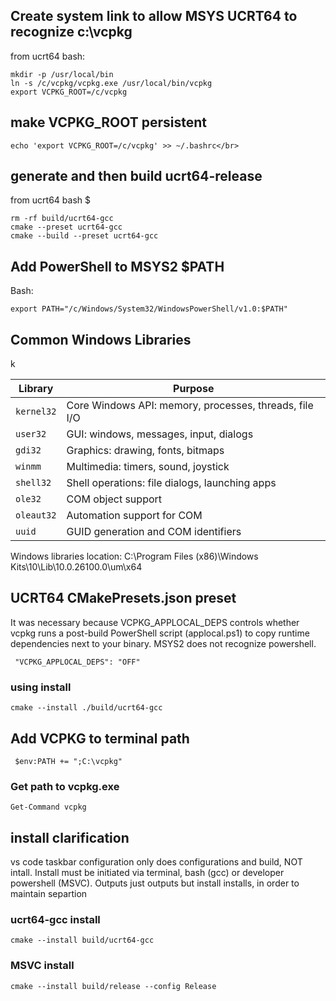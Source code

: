 ## Create system link to allow MSYS UCRT64 to recognize c:\vcpkg 
from ucrt64 bash:

```
mkdir -p /usr/local/bin
ln -s /c/vcpkg/vcpkg.exe /usr/local/bin/vcpkg
export VCPKG_ROOT=/c/vcpkg  
```

## make VCPKG_ROOT persistent
```
echo 'export VCPKG_ROOT=/c/vcpkg' >> ~/.bashrc</br>
```

## generate and then build ucrt64-release
from ucrt64 bash $

```  
rm -rf build/ucrt64-gcc
cmake --preset ucrt64-gcc
cmake --build --preset ucrt64-gcc
```

## Add PowerShell to MSYS2 $PATH  
Bash:
```
export PATH="/c/Windows/System32/WindowsPowerShell/v1.0:$PATH"
```
## Common Windows Libraries
<table>
  <thead>k
    <tr>
      <th>Library</th>
      <th>Purpose</th>
    </tr>
  </thead>
  <tbody>
    <tr>
      <td><code>kernel32</code></td>
      <td>Core Windows API: memory, processes, threads, file I/O</td>
    </tr>
    <tr>
      <td><code>user32</code></td>
      <td>GUI: windows, messages, input, dialogs</td>
    </tr>
    <tr>
      <td><code>gdi32</code></td>
      <td>Graphics: drawing, fonts, bitmaps</td>
    </tr>
    <tr>
      <td><code>winmm</code></td>
      <td>Multimedia: timers, sound, joystick</td>
    </tr>
    <tr>
      <td><code>shell32</code></td>
      <td>Shell operations: file dialogs, launching apps</td>
    </tr>
    <tr>
      <td><code>ole32</code></td>
      <td>COM object support</td>
    </tr>
    <tr>
      <td><code>oleaut32</code></td>
      <td>Automation support for COM</td>
    </tr>
    <tr>
      <td><code>uuid</code></td>
      <td>GUID generation and COM identifiers</td>
    </tr>
</table>

Windows libraries location: C:\Program Files (x86)\Windows Kits\10\Lib\10.0.26100.0\um\x64

<h2>UCRT64 CMakePresets.json preset</h2>
<p>It was necessary because VCPKG_APPLOCAL_DEPS controls whether vcpkg runs a post-build PowerShell script (applocal.ps1) to copy runtime dependencies next to your binary. MSYS2 does not recognize powershell.</p>
<code> "VCPKG_APPLOCAL_DEPS": "OFF"</code>
<h3>using install</h3>
<code>cmake --install ./build/ucrt64-gcc</code>

<h2>Add VCPKG to terminal path</h2>
<code> $env:PATH += ";C:\vcpkg" </code>
<h3>Get path to vcpkg.exe</h3>
<code>Get-Command vcpkg</code>

<h2>install clarification</h2>
<p>vs code taskbar configuration only does configurations and build, NOT intall.  Install must be initiated via terminal, bash (gcc) or developer powershell (MSVC). Outputs just outputs but install installs, in order to maintain separtion</p>

### ucrt64-gcc install
```
cmake --install build/ucrt64-gcc
```

### MSVC install
```
cmake --install build/release --config Release
```

